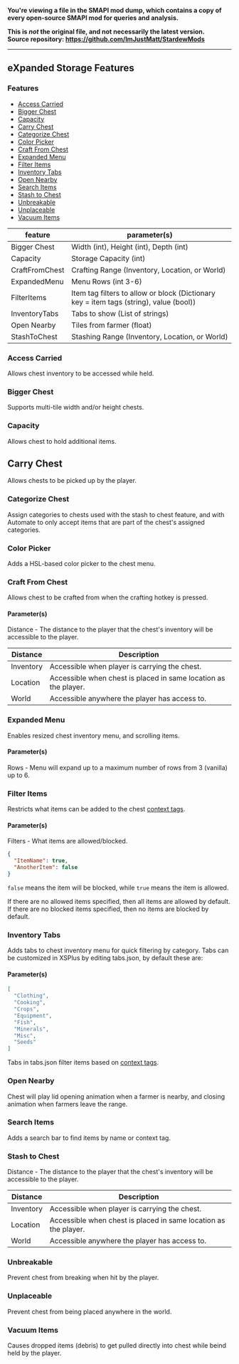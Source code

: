 **You're viewing a file in the SMAPI mod dump, which contains a copy of every open-source SMAPI mod
for queries and analysis.**

**This is _not_ the original file, and not necessarily the latest version.**  
**Source repository: https://github.com/ImJustMatt/StardewMods**

----

## eXpanded Storage Features

### Features

* [Access Carried](#access-carried)
* [Bigger Chest](#bigger-chest)
* [Capacity](#capacity)
* [Carry Chest](#carry-chest)
* [Categorize Chest](#categorize-chest)
* [Color Picker](#color-picker)
* [Craft From Chest](#craft-from-chest)
* [Expanded Menu](#expanded-menu)
* [Filter Items](#filter-items)
* [Inventory Tabs](#inventory-tabs)
* [Open Nearby](#open-nearby)
* [Search Items](#search-items)
* [Stash to Chest](#stash-to-chest)
* [Unbreakable](#unbreakable)
* [Unplaceable](#unplaceable)
* [Vacuum Items](#vacuum-items)

feature         | parameter(s)
----------------|--------------
Bigger Chest    | Width (int), Height (int), Depth (int)
Capacity        | Storage Capacity (int)
CraftFromChest  | Crafting Range (Inventory, Location, or World)
ExpandedMenu    | Menu Rows (int 3-6)
FilterItems     | Item tag filters to allow or block (Dictionary key = item tags (string), value (bool))
InventoryTabs   | Tabs to show (List of strings)
Open Nearby     | Tiles from farmer (float)
StashToChest    | Stashing Range (Inventory, Location, or World)

### Access Carried

Allows chest inventory to be accessed while held.

### Bigger Chest

Supports multi-tile width and/or height chests.

### Capacity

Allows chest to hold additional items.

## Carry Chest

Allows chests to be picked up by the player.

### Categorize Chest

Assign categories to chests used with the stash to chest feature, and with Automate to only accept items that are part
of the chest's assigned categories.

### Color Picker

Adds a HSL-based color picker to the chest menu.

### Craft From Chest

Allows chest to be crafted from when the crafting hotkey is pressed.

#### Parameter(s)

Distance - The distance to the player that the chest's inventory will be accessible to the player.

Distance    | Description
------------|-------------
Inventory   | Accessible when player is carrying the chest.
Location    | Accessible when chest is placed in same location as the player.
World       | Accessible anywhere the player has access to.

### Expanded Menu

Enables resized chest inventory menu, and scrolling items.

#### Parameter(s)

Rows - Menu will expand up to a maximum number of rows from 3 (vanilla) up to 6.

### Filter Items

Restricts what items can be added to the
chest [context tags](https://github.com/ImJustMatt/StardewMods/blob/develop/XSLite/docs/content-pack.md#context-tags).

#### Parameter(s)

Filters - What items are allowed/blocked.

```json
{
  "ItemName": true,
  "AnotherItem": false
}
```

`false` means the item will be blocked, while `true` means the item is allowed.

If there are no allowed items specified, then all items are allowed by default.  
If there are no blocked items specified, then no items are blocked by default.

### Inventory Tabs

Adds tabs to chest inventory menu for quick filtering by category. Tabs can be customized in XSPlus by editing
tabs.json, by default these are:

#### Parameter(s)

```json
[
  "Clothing",
  "Cooking",
  "Crops",
  "Equipment",
  "Fish",
  "Minerals",
  "Misc",
  "Seeds"
]
```

Tabs in tabs.json filter items based
on [context tags](https://github.com/ImJustMatt/StardewMods/blob/develop/XSLite/docs/content-pack.md#context-tags).

### Open Nearby

Chest will play lid opening animation when a farmer is nearby, and closing animation when farmers leave the range.

### Search Items

Adds a search bar to find items by name or context tag.

### Stash to Chest

Distance - The distance to the player that the chest's inventory will be accessible to the player.

Distance    | Description
------------|-------------
Inventory   | Accessible when player is carrying the chest.
Location    | Accessible when chest is placed in same location as the player.
World       | Accessible anywhere the player has access to.

### Unbreakable

Prevent chest from breaking when hit by the player.

### Unplaceable

Prevent chest from being placed anywhere in the world.

### Vacuum Items

Causes dropped items (debris) to get pulled directly into chest while beind held by the player.